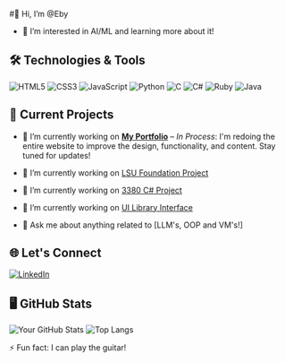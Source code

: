 #👋 Hi, I’m @Eby

- 👀 I’m interested in AI/ML and learning more about it!

## 🛠️ Technologies & Tools

![HTML5](https://img.shields.io/badge/html5-%23E34F26.svg?&style=flat-square&logo=html5&logoColor=white)
![CSS3](https://img.shields.io/badge/css3-%231572B6.svg?&style=flat-square&logo=css3&logoColor=white)
![JavaScript](https://img.shields.io/badge/javascript-%23F7DF1E.svg?&style=flat-square&logo=javascript&logoColor=black)
![Python](https://img.shields.io/badge/python-%2314354C.svg?&style=flat-square&logo=python&logoColor=white)
![C](https://img.shields.io/badge/c-%2300599C.svg?&style=flat-square&logo=c&logoColor=white)
![C#](https://img.shields.io/badge/c%23-%23239120.svg?&style=flat-square&logo=c-sharp&logoColor=white)
![Ruby](https://img.shields.io/badge/ruby-%23CC342D.svg?&style=flat-square&logo=ruby&logoColor=white)
![Java](https://img.shields.io/badge/java-%23ED8B00.svg?&style=flat-square&logo=java&logoColor=white)

## 🔭 Current Projects


- 🌱 I’m currently working on **[My Portfolio](https://github.com/Eberechi-N/MyWebsite)** – *In Process*: I'm redoing the entire website to improve the design, functionality, and content. Stay tuned for updates!
- 🌱 I’m currently working on [LSU Foundation Project](https://github.com/your-username/project-link)
- 🌱 I’m currently working on [3380 C# Project](https://github.com/your-username/project-link)
- 🌱 I’m currently working on [UI Library Interface](https://github.com/your-username/project-link)

- 💬 Ask me about anything related to [LLM's, OOP and VM's!]

## 🌐 Let's Connect

[![LinkedIn](https://img.shields.io/badge/linkedin-%230077B5.svg?&style=flat-square&logo=linkedin&logoColor=white)](https://www.linkedin.com/in/eberechi-nwosu/)

## 🖥️ GitHub Stats

![Your GitHub Stats](https://github-readme-stats.vercel.app/api?username=Eberechi-N&show_icons=true&hide_border=true&theme=radical)
![Top Langs](https://github-readme-stats.vercel.app/api/top-langs/?username=Eberechi-N&layout=compact&hide_border=true&theme=radical)

<!-- Optional: Add a footer or any other sections -->

⚡ Fun fact: I can play the guitar!


<!---
Eberechi-N/Eberechi-N is a ✨ special ✨ repository because its `README.md` (this file) appears on your GitHub profile.
You can click the Preview link to take a look at your changes.
--->

